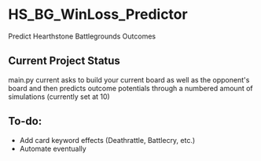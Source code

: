 # HS_BG_WinLoss_Predictor
Predict Hearthstone Battlegrounds Outcomes

## Current Project Status
main.py current asks to build your current board as well as the opponent's board and then predicts outcome potentials through a numbered amount of simulations (currently set at 10)

## To-do:
* Add card keyword effects (Deathrattle, Battlecry, etc.)
* Automate eventually
